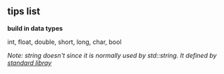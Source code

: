 ## tips list

**build in data types**

int, float, double, short, long, char, bool

*Note: string doesn't since it is normally used by std::string. It defined by [standard libray](https://stackoverflow.com/questions/5388685/c-is-string-a-built-in-data-type/5388729)*
